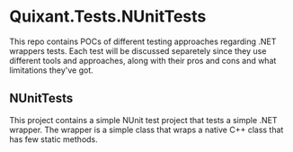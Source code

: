 # Quixant.Tests.NUnitTests
 This repo contains POCs of different testing approaches regarding .NET wrappers tests. 
 Each test will be discussed separetely since they use different tools and approaches, along with their pros and cons and what limitations they've got.

 ## NUnitTests

 This project contains a simple NUnit test project that tests a simple .NET wrapper. The wrapper is a simple class that wraps a native C++ class that has few static methods.
